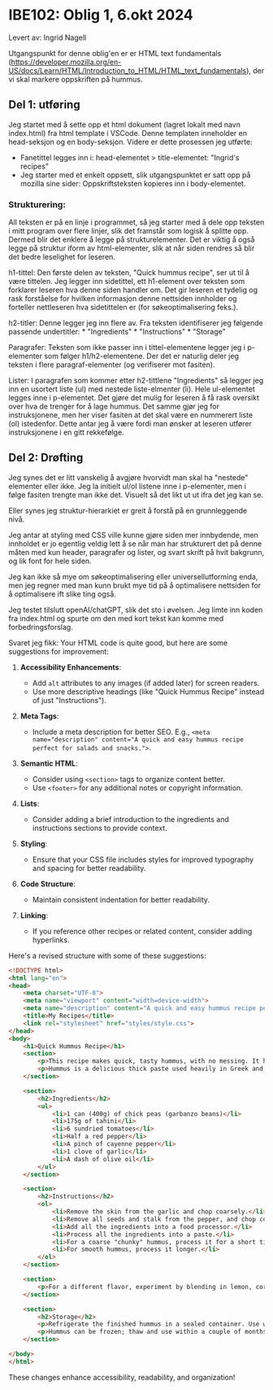 # IBE102: Oblig 1, 6.okt 2024
Levert av: Ingrid Nagell

Utgangspunkt for denne oblig'en er er HTML text fundamentals (https://developer.mozilla.org/en-US/docs/Learn/HTML/Introduction_to_HTML/HTML_text_fundamentals), der vi skal markere oppskriften på hummus.

## Del 1: utføring
Jeg startet med å sette opp et html dokument (lagret lokalt med navn index.html) fra html template i VSCode. Denne templaten inneholder en head-seksjon og en body-seksjon.
Videre er dette prosessen jeg utførte:
* Fanetittel legges inn i: head-elementet > title-elementet: "Ingrid's recipes"
* Jeg starter med et enkelt oppsett, slik utgangspunktet er satt opp på mozilla sine sider: Oppskriftsteksten kopieres inn i body-elementet.

### Strukturering:
All teksten er på en linje i programmet, så jeg starter med å dele opp teksten i mitt program over flere linjer, slik det framstår som logisk å splitte opp. Dermed blir det enklere å legge på strukturelementer. Det er viktig å også legge på struktur iform av html-elementer, slik at når siden rendres så blir det bedre leselighet for leseren.

h1-tittel: Den første delen av teksten, "Quick hummus recipe", ser ut til å være tittelen. Jeg legger inn sidetittel, ett h1-element over teksten som forklarer leseren hva denne siden handler om. Det gir leseren et tydelig og rask forståelse for hvilken informasjon denne nettsiden innholder og forteller nettleseren hva sidetittelen er (for søkeoptimalisering feks.).

h2-titler: Denne legger jeg inn flere av. Fra teksten identifiserer jeg følgende passende undertitler:
    * "Ingredients"
    * "Instructions"
    * "Storage"

Paragrafer: Teksten som ikke passer inn i tittel-elementene legger jeg i p-elementer som følger h1/h2-elementene. Der det er naturlig deler jeg teksten i flere paragraf-elementer (og verifiserer mot fasiten).

Lister: I paragrafen som kommer etter h2-tittlene "Ingredients" så legger jeg inn en usortert liste (ul) med nestede liste-elmenter (li). Hele ul-elementet legges inne i p-elementet. Det gjøre det mulig for leseren å få rask oversikt over hva de trenger for å lage hummus. Det samme gjør jeg for instruksjonene, men her viser fasiten at det skal være en nummerert liste (ol) istedenfor. Dette antar jeg å være fordi man ønsker at leseren utfører instruksjonene i en gitt rekkefølge.

## Del 2: Drøfting
Jeg synes det er litt vanskelig å avgjøre hvorvidt man skal ha "nestede" elementer eller ikke. Jeg la initielt ul/ol listene inne i p-elementer, men i følge fasiten trengte man ikke det. Visuelt så det likt ut ut ifra det jeg kan se.

Eller synes jeg struktur-hierarkiet er greit å forstå på en grunnleggende nivå.

Jeg antar at styling med CSS ville kunne gjøre siden mer innbydende, men innholdet er jo egentlig veldig lett å se når man har strukturert det på denne måten med kun header, paragrafer og lister, og svart skrift på hvit bakgrunn, og lik font for hele siden.

Jeg kan ikke så mye om søkeoptimalisering eller universellutforming enda, men jeg regner med man kunn brukt mye tid på å optimalisere nettsiden for å optimalisere ift slike ting også.

Jeg testet tilslutt openAI/chatGPT, slik det sto i øvelsen. Jeg limte inn koden fra index.html og spurte om den med kort tekst kan komme med forbedringsforslag.

Svaret jeg fikk:
Your HTML code is quite good, but here are some suggestions for improvement:

1. **Accessibility Enhancements**:
   - Add `alt` attributes to any images (if added later) for screen readers.
   - Use more descriptive headings (like "Quick Hummus Recipe" instead of just "Instructions").

2. **Meta Tags**:
   - Include a meta description for better SEO. E.g., `<meta name="description" content="A quick and easy hummus recipe perfect for salads and snacks.">`.

3. **Semantic HTML**:
   - Consider using `<section>` tags to organize content better.
   - Use `<footer>` for any additional notes or copyright information.

4. **Lists**:
   - Consider adding a brief introduction to the ingredients and instructions sections to provide context.

5. **Styling**:
   - Ensure that your CSS file includes styles for improved typography and spacing for better readability.

6. **Code Structure**:
   - Maintain consistent indentation for better readability.

7. **Linking**:
   - If you reference other recipes or related content, consider adding hyperlinks.

Here's a revised structure with some of these suggestions:

```html
<!DOCTYPE html>
<html lang="en">
<head>
    <meta charset="UTF-8">
    <meta name="viewport" content="width=device-width">
    <meta name="description" content="A quick and easy hummus recipe perfect for salads and snacks.">
    <title>My Recipes</title>
    <link rel="stylesheet" href="styles/style.css">
</head>
<body>
    <h1>Quick Hummus Recipe</h1>
    <section>
        <p>This recipe makes quick, tasty hummus, with no messing. It has been adapted from a number of different recipes that I have read over the years.</p>
        <p>Hummus is a delicious thick paste used heavily in Greek and Middle Eastern dishes. It is very tasty with salad, grilled meats, and pitta breads.</p>
    </section>

    <section>
        <h2>Ingredients</h2>
        <ul>
            <li>1 can (400g) of chick peas (garbanzo beans)</li>
            <li>175g of tahini</li>
            <li>6 sundried tomatoes</li>
            <li>Half a red pepper</li>
            <li>A pinch of cayenne pepper</li>
            <li>1 clove of garlic</li>
            <li>A dash of olive oil</li>
        </ul>
    </section>

    <section>
        <h2>Instructions</h2>
        <ol>
            <li>Remove the skin from the garlic and chop coarsely.</li>
            <li>Remove all seeds and stalk from the pepper, and chop coarsely.</li>
            <li>Add all the ingredients into a food processor.</li>
            <li>Process all the ingredients into a paste.</li>
            <li>For a coarse "chunky" hummus, process it for a short time.</li>
            <li>For smooth hummus, process it longer.</li>
        </ol>
    </section>

    <section>
        <p>For a different flavor, experiment by blending in lemon, coriander, chili pepper, lime, chipotle, harissa, mint, or spinach with feta cheese.</p>
    </section>

    <section>
        <h2>Storage</h2>
        <p>Refrigerate the finished hummus in a sealed container. Use within a week; discard if fizzy.</p>
        <p>Hummus can be frozen; thaw and use within a couple of months.</p>
    </section>

</body>
</html>
```

These changes enhance accessibility, readability, and organization!
